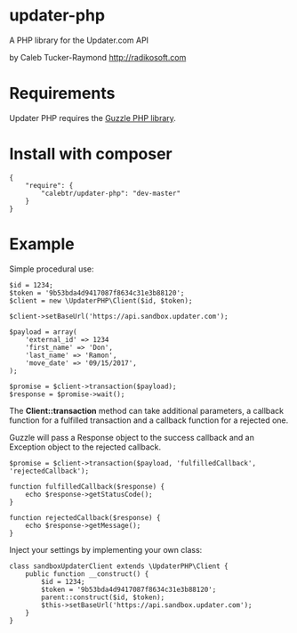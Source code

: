 # updater-php
A PHP library for the Updater.com API

by Caleb Tucker-Raymond http://radikosoft.com

# Requirements

Updater PHP requires the [Guzzle PHP library](https://github.com/guzzle/guzzle). 

# Install with composer

    {
        "require": {
            "calebtr/updater-php": "dev-master"
        }
    }

# Example

Simple procedural use:

    $id = 1234;
    $token = '9b53bda4d9417087f8634c31e3b88120';
    $client = new \UpdaterPHP\Client($id, $token);
    
    $client->setBaseUrl('https://api.sandbox.updater.com');
    
    $payload = array( 
        'external_id' => 1234
        'first_name' => 'Don',
        'last_name' => 'Ramon',
        'move_date' => '09/15/2017',
    );
    
    $promise = $client->transaction($payload);
    $response = $promise->wait();
    
    
The **Client::transaction** method can take additional parameters, a callback function for a fulfilled transaction and a callback function for a rejected one. 

Guzzle will pass a Response object to the success callback and an Exception object to the rejected callback.

    $promise = $client->transaction($payload, 'fulfilledCallback', 'rejectedCallback');
    
    function fulfilledCallback($response) {
        echo $response->getStatusCode();
    }
    
    function rejectedCallback($response) {
        echo $response->getMessage();
    }
       
Inject your settings by implementing your own class: 

    class sandboxUpdaterClient extends \UpdaterPHP\Client {
        public function __construct() {
            $id = 1234;
            $token = '9b53bda4d9417087f8634c31e3b88120';
            parent::construct($id, $token);
            $this->setBaseUrl('https://api.sandbox.updater.com');
        }
    }
    

